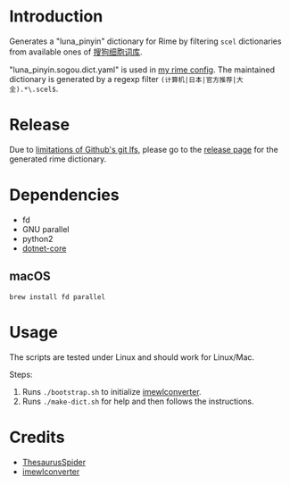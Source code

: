 # Introduction
Generates a "luna_pinyin" dictionary for Rime by filtering `scel` dictionaries from available ones of [搜狗细胞词库](https://pinyin.sogou.com/dict).

"luna_pinyin.sogou.dict.yaml" is used in [my rime config](https://github.com/15cm/rime-config). The maintained dictionary is generated by a regexp filter `(计算机|日本|官方推荐|大全).*\.scel$`.

# Release
Due to [limitations of Github's git lfs](https://help.github.com/en/github/managing-large-files/about-storage-and-bandwidth-usage), please go to the [release page](https://github.com/15cm/rime-sogou-dictionaries/releases) for the generated rime dictionary.

# Dependencies
- fd
- GNU parallel
- python2
- [dotnet-core](https://dotnet.microsoft.com/download/dotnet-core)

## macOS

```shell
brew install fd parallel
```

# Usage
The scripts are tested under Linux and should work for Linux/Mac.

Steps:
1. Runs `./bootstrap.sh` to initialize [imewlconverter](https://github.com/studyzy/imewlconverter).
2. Runs `./make-dict.sh` for help and then follows the instructions.

# Credits
- [ThesaurusSpider](https://github.com/WuLC/ThesaurusSpider)
- [imewlconverter](https://github.com/studyzy/imewlconverter)
